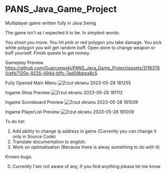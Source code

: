 # PANS_Java_Game_Project
Multiplayer game written fully in Java Swing

The game isn't as I expected it to be.
In simplest words:

You shoot you move.
You hit pink or red polygon you take damage.
You pick white polygon you will get random buff.
Open store to change weapon or buff yourself.
Finish quests to get money.

Gameplay Preview
https://github.com/Guarczewski/PANS_Java_Game_Project/assets/31183760/efb7120e-9235-494d-bffc-7ad09bbea8c5


Fully Opened Main Menu
![Zrzut ekranu 2023-05-28 181255](https://github.com/Guarczewski/PANS_Java_Game_Project/assets/31183760/f48ae882-583c-41ea-8ccd-d17d8cc0b2a5)

Ingame Shop Preview
![Zrzut ekranu 2023-05-28 181112](https://github.com/Guarczewski/PANS_Java_Game_Project/assets/31183760/49be7fa5-c6ac-4ae1-9cb1-8871bf33ec0f)


Ingame Scoreboard Preview
![Zrzut ekranu 2023-05-28 181039](https://github.com/Guarczewski/PANS_Java_Game_Project/assets/31183760/2bab0aad-b931-42cc-9a67-177b3427917a)


Ingame PlayerList Preview
![Zrzut ekranu 2023-05-28 181009](https://github.com/Guarczewski/PANS_Java_Game_Project/assets/31183760/990dbe09-fea9-4117-922d-626325ba20f1)


To do list:

1. Add ability to change ip address in game (Currently you can change it only in Source Code)
2. Translate documentation to english.
3. Work on optimalisation (Because there is alway something to do with it)

Known bugs:

0. Currently I'am not aware of any, if you find anything please let me know


